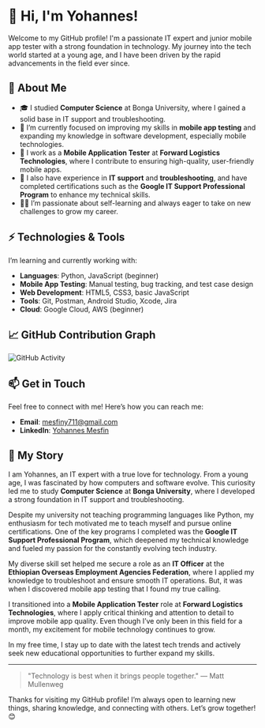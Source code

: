 # 👋 Hi, I'm Yohannes!

Welcome to my GitHub profile! I'm a passionate IT expert and junior mobile app tester with a strong foundation in technology. My journey into the tech world started at a young age, and I have been driven by the rapid advancements in the field ever since.

## 🚀 About Me

- 🎓 I studied **Computer Science** at Bonga University, where I gained a solid base in IT support and troubleshooting.
- 🌱 I’m currently focused on improving my skills in **mobile app testing** and expanding my knowledge in software development, especially mobile technologies.
- 💼 I work as a **Mobile Application Tester** at **Forward Logistics Technologies**, where I contribute to ensuring high-quality, user-friendly mobile apps.
- 🔧 I also have experience in **IT support** and **troubleshooting**, and have completed certifications such as the **Google IT Support Professional Program** to enhance my technical skills.
- 🧑‍💻 I’m passionate about self-learning and always eager to take on new challenges to grow my career.

## ⚡ Technologies & Tools

I’m learning and currently working with:

- **Languages**: Python, JavaScript (beginner)
- **Mobile App Testing**: Manual testing, bug tracking, and test case design
- **Web Development**: HTML5, CSS3, basic JavaScript
- **Tools**: Git, Postman, Android Studio, Xcode, Jira
- **Cloud**: Google Cloud, AWS (beginner)

## 📈 GitHub Contribution Graph

![GitHub Activity](https://activity-graph.herokuapp.com/graph?username=sthtsay)

## 📫 Get in Touch

Feel free to connect with me! Here’s how you can reach me:

- **Email**: [mesfiny711@gmail.com](mailto:mesfiny711@gmail.com)
- **LinkedIn**: [Yohannes Mesfin](https://www.linkedin.com/in/yohannesmesfin)

## 📝 My Story

I am Yohannes, an IT expert with a true love for technology. From a young age, I was fascinated by how computers and software evolve. This curiosity led me to study **Computer Science** at **Bonga University**, where I developed a strong foundation in IT support and troubleshooting.

Despite my university not teaching programming languages like Python, my enthusiasm for tech motivated me to teach myself and pursue online certifications. One of the key programs I completed was the **Google IT Support Professional Program**, which deepened my technical knowledge and fueled my passion for the constantly evolving tech industry.

My diverse skill set helped me secure a role as an **IT Officer** at the **Ethiopian Overseas Employment Agencies Federation**, where I applied my knowledge to troubleshoot and ensure smooth IT operations. But, it was when I discovered mobile app testing that I found my true calling.

I transitioned into a **Mobile Application Tester** role at **Forward Logistics Technologies**, where I apply critical thinking and attention to detail to improve mobile app quality. Even though I’ve only been in this field for a month, my excitement for mobile technology continues to grow.

In my free time, I stay up to date with the latest tech trends and actively seek new educational opportunities to further expand my skills.

---

> "Technology is best when it brings people together." — Matt Mullenweg

Thanks for visiting my GitHub profile! I’m always open to learning new things, sharing knowledge, and connecting with others. Let’s grow together! 😊
